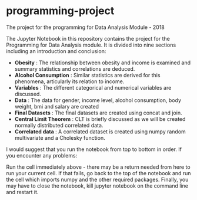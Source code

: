 # programming-project
The project for the programming for Data Analysis Module - 2018

The Jupyter Notebook in this repository contains the project for the Programming for Data Analysis module. It is divided into nine sections including an introduction and conclusion:

- **Obesity** : The relationship between obesity and income is examined and summary statistics and correlations are deduced.
- **Alcohol Consumption** : Similar statistics are derived for this phenomena, articularly its relation to income.
- **Variables** : The different categorical and numerical variables are discussed.
- **Data** : The data for gender, income level, alcohol consumption, body weight, bmi and salary are created
- **Final Datasets** : The final datasets are created using concat and join.
- **Central Limit Theorem** : CLT is briefly discussed as we will be created normally distributed correlated data.
- **Correlated data** : A correlated dataset is created using numpy random multivariate and a Cholesky function.

I would suggest that you run the notebook from top to bottom in order. If you encounter any problems:

Run the cell immediately above - there may be a return needed from here to run your current cell.
If that fails, go back to the top of the notebook and run the cell which imports numpy and the other required packages.
Finally, you may have to close the notebook, kill jupyter notebook on the command line and restart it.
